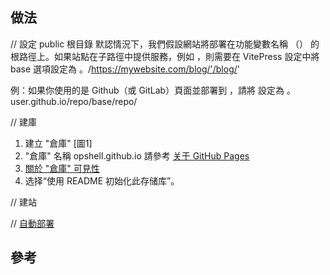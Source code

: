 ##

## 做法
// 設定 public 根目錄
默認情況下，我們假設網站將部署在功能變數名稱 （） 的根路徑上。如果站點在子路徑中提供服務，例如 ，則需要在 VitePress 設定中將 base 選項設定為 。/https://mywebsite.com/blog/'/blog/'

例：如果你使用的是 Github（或 GitLab）頁面並部署到 ，請將 設定為 。user.github.io/repo/base/repo/


// 建庫
1. 建立 "倉庫" [圖1]
2. "倉庫" 名稱 opshell.github.io 請參考 [关于 GitHub Pages](https://docs.github.com/zh/pages/getting-started-with-github-pages/about-github-pages#types-of-github-pages-sites)
3. [關於 "倉庫" 可見性](https://docs.github.com/zh/repositories/creating-and-managing-repositories/about-repositories#about-repository-visibility)
4. 选择“使用 README 初始化此存储库”。

// 建站


// [自動部署](https://vitepress.dev/zh/guide/deploy)

##

## 參考
